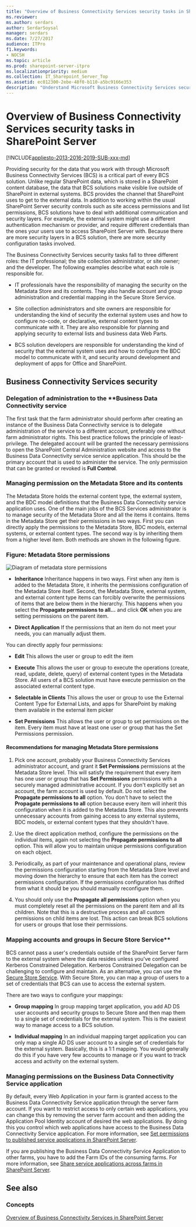```yaml
---
title: "Overview of Business Connectivity Services security tasks in SharePoint Server"
ms.reviewer:
ms.author: serdars
author: SerdarSoysal
manager: serdars
ms.date: 7/27/2017
audience: ITPro
f1.keywords:
- NOCSH
ms.topic: article
ms.prod: sharepoint-server-itpro
ms.localizationpriority: medium
ms.collection: IT_Sharepoint_Server_Top
ms.assetid: ec012300-2ebe-48f0-b110-a5bc9166e353
description: "Understand Microsoft Business Connectivity Services security in SharePoint Server."
---
```


# Overview of Business Connectivity Services security tasks in SharePoint Server

[!INCLUDE[appliesto-2013-2016-2019-SUB-xxx-md](../includes/appliesto-2013-2016-2019-SUB-xxx-md.md)]

Providing security for the data that you work with through Microsoft Business Connectivity Services (BCS) is a critical part of every BCS solution. Unlike regular SharePoint data, which is stored in a SharePoint content database, the data that BCS solutions make visible live outside of SharePoint in external systems. BCS provides the channel that SharePoint uses to get to the external data. In addition to working within the usual SharePoint Server security controls such as site access permissions and list permissions, BCS solutions have to deal with additional communication and security layers. For example, the external system might use a different authentication mechanism or provider, and require different credentials than the ones your users use to access SharePoint Server with. Because there are more security layers in a BCS solution, there are more security configuration tasks involved.

The Business Connectivity Services security tasks fall to three different roles: the IT professional; the site collection administrator, or site owner; and the developer. The following examples describe what each role is responsible for.

- IT professionals have the responsibility of managing the security on the Metadata Store and its contents. They also handle account and group administration and credential mapping in the Secure Store Service.

- Site collection administrators and site owners are responsible for understanding the kind of security the external system uses and how to configure no-code, or declarative, external content types to communicate with it. They are also responsible for planning and applying security to external lists and business data Web Parts.

- BCS solution developers are responsible for understanding the kind of security that the external system uses and how to configure the BDC model to communicate with it, and security around development and deployment of apps for Office and SharePoint.

## Business Connectivity Services security
<a name="section1"> </a>

### Delegation of administration to the **Business Data Connectivity service

The first task that the farm administrator should perform after creating an instance of the Business Data Connectivity service is to delegate administration of the service to a different account, preferably one without farm administrator rights. This best practice follows the principle of least-privilege. The delegated account will be granted the necessary permissions to open the SharePoint Central Administration website and access to the Business Data Connectivity service service application. This should be the primary account that is used to administer the service. The only permission that can be granted or revoked is **Full Control**.

### Managing permission on the Metadata Store and its contents

The Metadata Store holds the external content type, the external system, and the BDC model definitions that the Business Data Connectivity service application uses. One of the main jobs of the BCS Services administrator is to manage security of the Metadata Store and all the items it contains. Items in the Metadata Store get their permissions in two ways. First you can directly apply the permissions to the Metadata Store, BDC models, external systems, or external content types. The second way is by inheriting them from a higher level item. Both methods are shown in the following figure.

### Figure: Metadata Store permissions

![Diagram of metadata store permissions](../media/MetadataStorePermissions.jpg)

- **Inheritance** Inheritance happens in two ways. First when any item is added to the Metadata Store, it inherits the permissions configuration of the Metadata Store itself. Second, the Metadata Store, external system, and external content type items can forcibly overwrite the permissions of items that are below them in the hierarchy. This happens when you select the **Propagate permissions to all...** and click **OK** when you are setting permissions on the parent item.

- **Direct Application** If the permissions that an item do not meet your needs, you can manually adjust them.

You can directly apply four permissions:

- **Edit** This allows the user or group to edit the item

- **Execute** This allows the user or group to execute the operations (create, read, update, delete, query) of external content types in the Metadata Store. All users of a BCS solution must have execute permission on the associated external content type.

- **Selectable in Clients** This allows the user or group to use the External Content Type for External Lists, and apps for SharePoint by making them available in the external item picker

- **Set Permissions** This allows the user or group to set permissions on the item. Every item must have at least one user or group that has the Set Permissions permission.

#### Recommendations for managing Metadata Store permissions

1. Pick one account, probably your Business Connectivity Services administrator account, and grant it **Set Permissions** permissions at the Metadata Store level. This will satisfy the requirement that every item has one user or group that has **Set Permissions** permissions with a securely managed administrative account. If you don't explicitly set an account, the farm account is used by default. Do not select the **Propagate permissions to all** option. You don't have to select the **Propagate permissions to all** option because every item will inherit this configuration when it is added to the Metadata Store. This also prevents unnecessary accounts from gaining access to any external systems, BDC models, or external content types that they shouldn't have.

2. Use the direct application method, configure the permissions on the individual items, again not selecting the **Propagate permissions to all** option. This will allow you to maintain unique permissions configuration on each object.

3. Periodically, as part of your maintenance and operational plans, review the permissions configuration starting from the Metadata Store level and moving down the hierarchy to ensure that each item has the correct permissions configuration. If the permissions configuration has drifted from what it should be you should manually reconfigure them.

4. You should only use the **Propagate all permissions** option when you must completely reset all the permissions on the parent item and all its children. Note that this is a destructive process and all custom permissions on child items are lost. This action can break BCS solutions for users or groups that lose their permissions.

### Mapping accounts and groups in Secure Store Service**

BCS cannot pass a user's credentials outside of the SharePoint Server farm to the external system where the data resides unless you've configured Kerberos Constrained Delegation. Kerberos Constrained Delegation can be challenging to configure and maintain. As an alternative, you can use the [Secure Store Service](/previous-versions/office/sharepoint-server-2010/ee806889(v=office.14)). With Secure Store, you can map a group of users to a set of credentials that BCS can use to access the external system.

There are two ways to configure your mappings:

- **Group mapping** In group mapping target application, you add AD DS user accounts and security groups to Secure Store and then map them to a single set of credentials for the external system. This is the easiest way to manage access to a BCS solution.

- **Individual mapping** In an individual mapping target application you can only map a single AD DS user account to a single set of credentials for the external system. Basically, this is a 1:1 mapping. You would generally do this if you have very few accounts to manage or if you want to track access and activity on the external system.

### Managing permissions on the Business Data Connectivity Service application

By default, every Web Application in your farm is granted access to the Business Data Connectivity Service application through the server farm account. If you want to restrict access to only certain web applications, you can change this by removing the server farm account and then adding the Application Pool Identity account of desired the web applications. By doing this you control which web applications have access to the Business Data Connectivity Service application. For more information, see [Set permissions to published service applications in SharePoint Server](set-permission-to-a-published-service-application.md).

If you are publishing the Business Data Connectivity Service Application to other farms, you have to add the Farm IDs of the consuming farms. For more information, see [Share service applications across farms in SharePoint Server](share-service-applications-across-farms.md).

## See also
<a name="section1"> </a>

### Concepts

[Overview of Business Connectivity Services in SharePoint Server](business-connectivity-services-overview.md)
